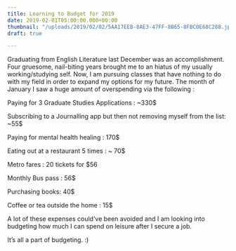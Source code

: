 ```yaml
---
title: Learning to Budget for 2019
date: 2019-02-01T05:00:00.000+00:00
thumbnail: "/uploads/2019/02/02/5AA17EEB-8AE3-47FF-8B65-8FBC0E68C288.jpeg"
draft: true

---
```

Graduating from English Literature last December was an accomplishment. Four gruesome, nail-biting years brought me to an hiatus of my usually working/studying self. Now, I am pursuing classes that have nothing to do with my field in order to expand my options for my future. The month of January I saw a huge amount of overspending via the following :

Paying for 3 Graduate Studies Applications : \~330$

Subscribing to a Journalling app but then not removing myself from the list: \~55$

Paying for mental health healing : 170$

Eating out at a restaurant 5 times : \~ 70$

Metro fares : 20 tickets for $56

Monthly Bus pass : 56$

Purchasing books: 40$

Coffee or tea outside the home : 15$

A lot of these expenses could’ve been avoided and I am looking into budgeting how much I can spend on leisure after I secure a job.

It’s all a part of budgeting. :)